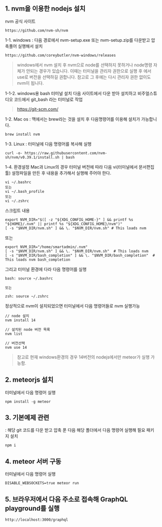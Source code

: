 ## 1. nvm을 이용한 nodejs 설치

nvm 공식 사이트
```
https://github.com/nvm-sh/nvm
```

1-1. windows
: 다음 경로에서 nvm-setup.exe 또는 nvm-setup.zip를 다운받고 압축풀어 실행해서 설치
```
https://github.com/coreybutler/nvm-windows/releases
```

> windows에서 nvm 설치 후 nvm으로 node를 선택하지 못하거나 node명령 자체가 안되는 경우가 있습니다. 이때는 터미널을 관리자 권한으로 실행 후  에서 use로 버전을 선택하길 권합니다. 참고로 그 후에는 다시 관리자 권한 없이도 nvm이 됩니다. 

1-1-2. windows용 bash 터미널 설치
다음 사이트에서 다운 받아 설치하고 비주얼스튜디오 코드에서 git_bash 라는 터미널로 작업

> https://git-scm.com/


1-2. Mac os
: 맥에서는 brew라는 것을 설치 후 다음명령어를 이용해 설치가 가능합니다. 
```
brew install nvm
```

1-3. Linux
: 터미널에 다음 명령어를 복사해 실행
```
curl -o- https://raw.githubusercontent.com/nvm-sh/nvm/v0.39.1/install.sh | bash
```

1-4. 환경설정
Mac과 Linux의 경우 터미널 버전에 따라 다음 vi(터미널에서 문서편집툴) 설정파일을 만든 후 내용을 추가해서 실행해 주어야 한다. 

```
vi ~/.bashrc
또는
vi ~/.bash_profile
또는
vi ~/.zshrc
```

스크립트 내용
```
export NVM_DIR="$([ -z "${XDG_CONFIG_HOME-}" ] && printf %s "${HOME}/.nvm" || printf %s "${XDG_CONFIG_HOME}/nvm")"
[ -s "$NVM_DIR/nvm.sh" ] && \. "$NVM_DIR/nvm.sh" # This loads nvm
```

또는 

```
export NVM_DIR="/home/smartadmin/.nvm"
[ -s "$NVM_DIR/nvm.sh" ] && \. "$NVM_DIR/nvm.sh"  # This loads nvm
[ -s "$NVM_DIR/bash_completion" ] && \. "$NVM_DIR/bash_completion"  # This loads nvm bash_completion
```

그리고 터미널 환경에 다라 다음 명령어를 실행

```
bash: source ~/.bashrc

또는

zsh: source ~/.zshrc
```

정상적으로 nvm이 설치되었으면 터미널에서 다음 명령어들로 nvm 실행가능


```
// node 설치
nvm install 14

// 설치된 node 버전 목록
nvm list 

// 버전선택
nvm use 14

```

> 참고로 현재 windows환경의 경우 14버전의 nodejs에서만 meteor가 실행 가능함.


## 2. meteorjs 설치


터미널에서 다음 명령어 실행

```
npm install -g meteor
```

## 3. 기본예제 관련

: 해당 git 코드를 다운 받고 압축 푼 다음 해당 폴더에서 다음 명령어 실행해 필요 패키지 설치

```
npm i
```

## 4. meteor 서버 구동

터미널에서 다음 명령어 실행
```
DISABLE_WEBSOCKETS=true meteor run
```

## 5. 브라우저에서 다음 주소로 접속해 GraphQL playground를 실행

```
http://localhost:3000/graphql
```

